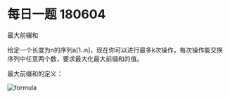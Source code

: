 # 每日一题 180604

最大前辍和

给定一个长度为n的序列a[1..n]，现在你可以进行最多k次操作，每次操作能交换序列中任意两个数，要求最大化最大前缀和的值。

最大前缀和的定义：

![formula](http://wizmann-pic.qiniudn.com/18-5-31/8874114.jpg)
